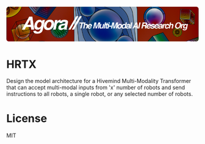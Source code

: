 [![Multi-Modality](agorabanner.png)](https://discord.gg/qUtxnK2NMf)

# HRTX
Design the model architecture for a Hivemind Multi-Modality Transformer that can accept multi-modal inputs from 'x' number of robots and send instructions to all robots, a single robot, or any selected number of robots.



# License
MIT



